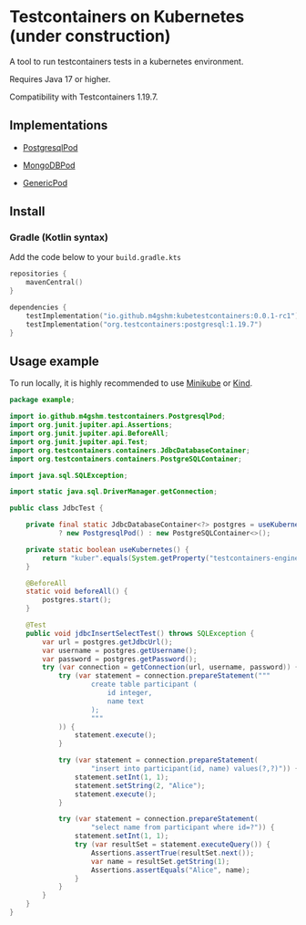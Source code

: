# Testcontainers on Kubernetes (under construction)

A tool to run testcontainers tests in a kubernetes environment.

Requires Java 17 or higher.

Compatibility with Testcontainers 1.19.7.

## Implementations

- [PostgresqlPod](./src/main/java/io/github/m4gshm/testcontainers/PostgresqlPod.java)

- [MongoDBPod](./src/main/java/io/github/m4gshm/testcontainers/MongoDBPod.java)

- [GenericPod](./src/main/java/io/github/m4gshm/testcontainers/GenericPod.java)

## Install

### Gradle (Kotlin syntax)

Add the code below to your `build.gradle.kts`

``` kotlin
repositories {
    mavenCentral()
}

dependencies {
    testImplementation("io.github.m4gshm:kubetestcontainers:0.0.1-rc1")
    testImplementation("org.testcontainers:postgresql:1.19.7")
}
```

## Usage example

To run locally, it is highly recommended to use
[Minikube](https://minikube.sigs.k8s.io) or
[Kind](https://kind.sigs.k8s.io).

``` java
package example;

import io.github.m4gshm.testcontainers.PostgresqlPod;
import org.junit.jupiter.api.Assertions;
import org.junit.jupiter.api.BeforeAll;
import org.junit.jupiter.api.Test;
import org.testcontainers.containers.JdbcDatabaseContainer;
import org.testcontainers.containers.PostgreSQLContainer;

import java.sql.SQLException;

import static java.sql.DriverManager.getConnection;

public class JdbcTest {

    private final static JdbcDatabaseContainer<?> postgres = useKubernetes()
            ? new PostgresqlPod() : new PostgreSQLContainer<>();

    private static boolean useKubernetes() {
        return "kuber".equals(System.getProperty("testcontainers-engine", "kuber"));
    }

    @BeforeAll
    static void beforeAll() {
        postgres.start();
    }

    @Test
    public void jdbcInsertSelectTest() throws SQLException {
        var url = postgres.getJdbcUrl();
        var username = postgres.getUsername();
        var password = postgres.getPassword();
        try (var connection = getConnection(url, username, password)) {
            try (var statement = connection.prepareStatement("""
                    create table participant (
                        id integer,
                        name text
                    );
                    """
            )) {
                statement.execute();
            }

            try (var statement = connection.prepareStatement(
                    "insert into participant(id, name) values(?,?)")) {
                statement.setInt(1, 1);
                statement.setString(2, "Alice");
                statement.execute();
            }

            try (var statement = connection.prepareStatement(
                    "select name from participant where id=?")) {
                statement.setInt(1, 1);
                try (var resultSet = statement.executeQuery()) {
                    Assertions.assertTrue(resultSet.next());
                    var name = resultSet.getString(1);
                    Assertions.assertEquals("Alice", name);
                }
            }
        }
    }
}
```
